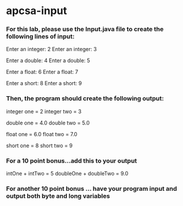 # apcsa-input
### For this lab, please use the Input.java file to create the following lines of input:

Enter an integer: 2
Enter an integer: 3

Enter a double: 4
Enter a double: 5

Enter a float: 6
Enter a float: 7

Enter a short: 8
Enter a short: 9

### Then, the program should create the following output:
integer one = 2
integer two = 3

double one = 4.0
double two = 5.0

float one = 6.0
float two = 7.0

short one = 8
short two = 9

### For a 10 point bonus...add this to your output

intOne + intTwo = 5
doubleOne + doubleTwo = 9.0

### For another 10 point bonus ... have your program input and output both byte and long variables
